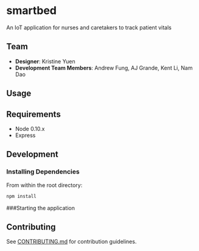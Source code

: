 # smartbed
An IoT application for nurses and caretakers to track patient vitals

## Team

  - __Designer__: Kristine Yuen
  - __Development Team Members__: Andrew Fung, AJ Grande, Kent Li, Nam Dao

## Usage

## Requirements

- Node 0.10.x
- Express

## Development

### Installing Dependencies
From within the root directory:

```sh
npm install
```
###Starting the application

## Contributing

See [CONTRIBUTING.md](CONTRIBUTING.md) for contribution guidelines.

